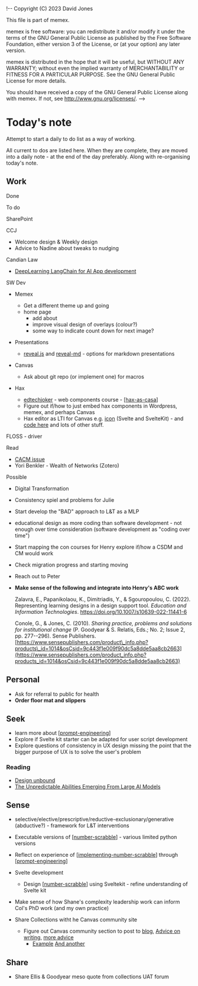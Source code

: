 !--
 Copyright (C) 2023 David Jones
 
 This file is part of memex.
 
 memex is free software: you can redistribute it and/or modify
 it under the terms of the GNU General Public License as published by
 the Free Software Foundation, either version 3 of the License, or
 (at your option) any later version.
 
 memex is distributed in the hope that it will be useful,
 but WITHOUT ANY WARRANTY; without even the implied warranty of
 MERCHANTABILITY or FITNESS FOR A PARTICULAR PURPOSE.  See the
 GNU General Public License for more details.
 
 You should have received a copy of the GNU General Public License
 along with memex.  If not, see <http://www.gnu.org/licenses/>.
-->

# Today's note 

Attempt to start a daily to do list as a way of working. 

All current to dos are listed here.  When they are complete, they are moved into a daily note - at the end of the day preferably. Along with re-organising today's note. 

## Work 

Done 

To do

SharePoint 

CCJ 
- Welcome design & Weekly design
- Advice to Nadine about tweaks to nudging

Candian Law

- [DeepLearning LangChain for AI App development](https://learn.deeplearning.ai/langchain/lesson/1/introduction)
 
SW Dev 

- Memex
  - Get a different theme up and going
  - home page 
    - add about
    - improve visual design of overlays (colour?)
    - some way to indicate count down for next image?

- Presentations 
  - [reveal.js](https://revealjs.com/) and [reveal-md](https://github.com/webpro/reveal-md) - options for markdown presentations

- Canvas 
  - Ask about git repo (or implement one) for macros 

- Hax
  - [edtechjoker](https://oer.hax.psu.edu/bto108/sites/edtechjoker/) - web components course - [[hax-as-casa]]
  - Figure out if/how to just embed hax components in Wordpress, memex, and perhaps Canvas
  - Hax editor as LTI for Canvas e.g. [icon](https://ranga-auaha-ako.github.io/canvas-icons/) (Svelte and SvelteKit) - and [code here](https://github.com/Ranga-Auaha-Ako/canvas-icons) and lots of other stuff.

FLOSS - driver 

Read 
- [CACM issue](https://dl-acm-org.libraryproxy.griffith.edu.au/toc/cacm/2023/66/5)
- Yori Benkler - Wealth of Networks (Zotero)


Possible
- Digital Transformation
- Consistency spiel and problems for Julie
- Start develop the "BAD" approach to L&T as a MLP
- educational design as more coding than software development - not enough over time consideration (software development as "coding over time")
- Start mapping the con courses for Henry explore if/how a CSDM and CM would work
- Check migration progress and starting moving
- Reach out to Peter
- **Make sense of the following and integrate into Henry's ABC work**

	Zalavra, E., Papanikolaou, K., Dimitriadis, Y., & Sgouropoulou, C. (2022). Representing learning designs in a design support tool. *Education and Information Technologies*. <https://doi.org/10.1007/s10639-022-11441-6>

	Conole, G., & Jones, C. (2010). *Sharing practice, problems and solutions for institutional change* (P. Goodyear & S. Relatis, Eds.; No. 2; Issue 2, pp. 277--296). Sense Publishers. [https://www.sensepublishers.com/product\_info.php?products\_id=1014&osCsid=9c443f1e009f90dc5a8dde5aa8cb2663](https://www.sensepublishers.com/product_info.php?products_id=1014&osCsid=9c443f1e009f90dc5a8dde5aa8cb2663)


## Personal 

- Ask for referral to public for health 
- **Order floor mat and slippers**

## Seek 

- learn more about [[prompt-engineering]]
- Explore if Svelte kit starter can be adapted for user script development
- Explore questions of consistency in UX design missing the point that the bigger purpose of UX is to solve the user's problem

### Reading

- [Design unbound](https://protect-au.mimecast.com/s/kvwoCL7rMYcPA4GkESqv3Xl?domain=ebookcentral-proquest-com.libraryproxy.griffith.edu.au)
- [The Unpredictable Abilities Emerging From Large AI Models](https://www.quantamagazine.org/the-unpredictable-abilities-emerging-from-large-ai-models-20230316/)

## Sense 

- selective/elective/prescriptive/reductive-exclusionary/generative (abductive?) - framework for L&T interventions
- Executable versions of [[number-scrabble]] - various limited python versions
- Reflect on experience of [[implementing-number-scrabble]] through [[prompt-engineering]]
- Svelte development 
  - Design [[number-scrabble]] using Sveltekit - refine understanding of Svelte kit 
- Make sense of how Shane's complexity leadership work can inform Col's PhD work (and my own practice)

- Share Collections witht he Canvas community site
  - Figure out Canvas community section to post to [blog](https://community.canvaslms.com/t5/Community-Hub/bg-p/communityblog-board), [Advice on writing](https://community.canvaslms.com/t5/Community-Hub/A-Blog-About-Blogging/ba-p/497368), [more advice](https://community.canvaslms.com/t5/Community-Hub/Do-You-Blog-A-Guide-to-Blogging-in-the-Canvas-Community/ba-p/469832)
    - [Example](https://community.canvaslms.com/t5/Higher-Ed-Canvas-Users/Autofill-Maximum-Rubric-Ratings/ba-p/518278) [And another](https://community.canvaslms.com/t5/Higher-Ed-Canvas-Users/Assigning-Intra-Group-Peer-Reviews/bc-p/569693/emcs_t/S2h8ZW1haWx8ZGlnZXN0X25vdGlmaWNhdGlvbnxMSFQzSEo3M0s1R1ZBNHwtMXxPVEhFUlN8aEs#M2587)



## Share

- Share Ellis & Goodyear meso quote from collections UAT forum

[//begin]: # "Autogenerated link references for markdown compatibility"
[hax-as-casa]: ../sense/CASA/CASA/hax-as-casa "H-A-X as CASA?"
[prompt-engineering]: ../sense/AI/prompt-engineering "Prompt Engineering"
[number-scrabble]: ../sense/Representations/number-scrabble "Number Scrabble"
[implementing-number-scrabble]: ../sense/Representations/implementing-number-scrabble "Implementing number scrabble"
[//end]: # "Autogenerated link references"